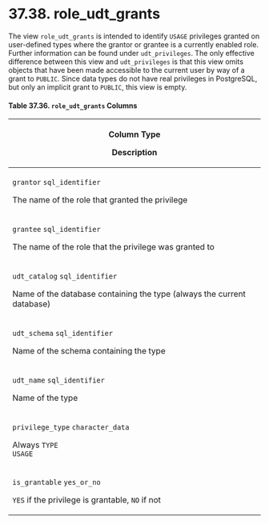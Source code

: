 # 37.38. role\_udt\_grants

The view `role_udt_grants` is intended to identify `USAGE` privileges granted on user-defined types where the grantor or grantee is a currently enabled role. Further information can be found under `udt_privileges`. The only effective difference between this view and `udt_privileges` is that this view omits objects that have been made accessible to the current user by way of a grant to `PUBLIC`. Since data types do not have real privileges in PostgreSQL, but only an implicit grant to `PUBLIC`, this view is empty.

#### **Table 37.36. `role_udt_grants` Columns**

| <p>Column Type</p><p>Description</p>                                                                                                     |
| ---------------------------------------------------------------------------------------------------------------------------------------- |
| <p><code>grantor</code> <code>sql_identifier</code></p><p>The name of the role that granted the privilege</p>                            |
| <p><code>grantee</code> <code>sql_identifier</code></p><p>The name of the role that the privilege was granted to</p>                     |
| <p><code>udt_catalog</code> <code>sql_identifier</code></p><p>Name of the database containing the type (always the current database)</p> |
| <p><code>udt_schema</code> <code>sql_identifier</code></p><p>Name of the schema containing the type</p>                                  |
| <p><code>udt_name</code> <code>sql_identifier</code></p><p>Name of the type</p>                                                          |
| <p><code>privilege_type</code> <code>character_data</code></p><p>Always <code>TYPE USAGE</code></p>                                      |
| <p><code>is_grantable</code> <code>yes_or_no</code></p><p><code>YES</code> if the privilege is grantable, <code>NO</code> if not</p>     |
